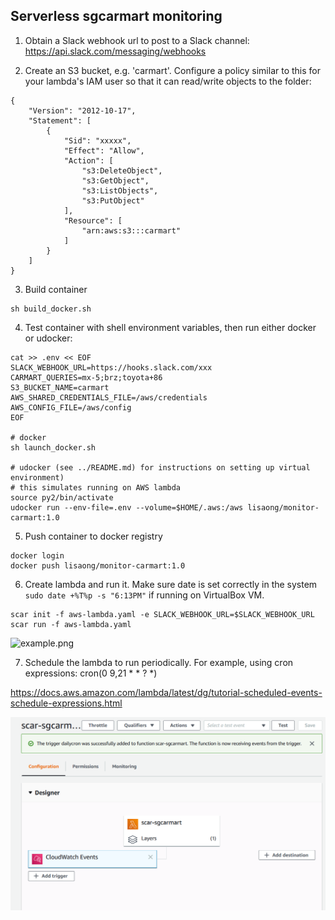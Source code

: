 ## Serverless sgcarmart monitoring

1. Obtain a Slack webhook url to post to a Slack channel:
https://api.slack.com/messaging/webhooks

2. Create an S3 bucket, e.g. 'carmart'. Configure a policy similar to this for your lambda's IAM user so that it can read/write objects to the folder:
```
{
    "Version": "2012-10-17",
    "Statement": [
        {
            "Sid": "xxxxx",
            "Effect": "Allow",
            "Action": [
                "s3:DeleteObject",
                "s3:GetObject",
                "s3:ListObjects",
                "s3:PutObject"
            ],
            "Resource": [
                "arn:aws:s3:::carmart"
            ]
        }
    ]
}
```

3. Build container
  ```
  sh build_docker.sh
  ```

4. Test container with shell environment variables, then run either docker or udocker: 

  ```
  cat >> .env << EOF
  SLACK_WEBHOOK_URL=https://hooks.slack.com/xxx
  CARMART_QUERIES=mx-5;brz;toyota+86
  S3_BUCKET_NAME=carmart
  AWS_SHARED_CREDENTIALS_FILE=/aws/credentials
  AWS_CONFIG_FILE=/aws/config
  EOF

  # docker
  sh launch_docker.sh

  # udocker (see ../README.md) for instructions on setting up virtual environment)
  # this simulates running on AWS lambda
  source py2/bin/activate
  udocker run --env-file=.env --volume=$HOME/.aws:/aws lisaong/monitor-carmart:1.0
  ```

5. Push container to docker registry
  ```
  docker login
  docker push lisaong/monitor-carmart:1.0
  ```

6. Create lambda and run it. Make sure date is set correctly in the system `sudo date +%T%p -s "6:13PM"` if running on VirtualBox VM.
  ```
  scar init -f aws-lambda.yaml -e SLACK_WEBHOOK_URL=$SLACK_WEBHOOK_URL
  scar run -f aws-lambda.yaml
  ```

![example.png](example.png)

7. Schedule the lambda to run periodically. For example, using cron expressions: cron(0 9,21 * * ? *)

https://docs.aws.amazon.com/lambda/latest/dg/tutorial-scheduled-events-schedule-expressions.html

![example2.png](example2.png)
